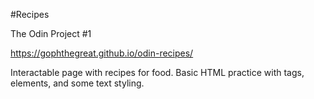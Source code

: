 #Recipes

The Odin Project #1

https://gophthegreat.github.io/odin-recipes/

Interactable page with recipes for food. Basic HTML practice with tags, elements, and some text styling.
